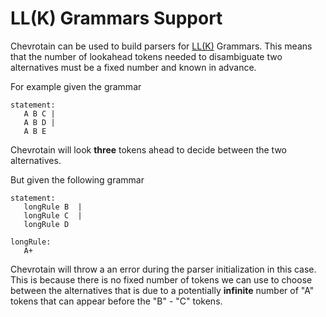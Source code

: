 # LL(K) Grammars Support

Chevrotain can be used to build parsers for [LL(K)](https://en.wikipedia.org/wiki/LL_grammar) Grammars.
This means that the number of lookahead tokens needed to disambiguate two alternatives must
be a fixed number and known in advance.

For example given the grammar

```antlr
statement: 
   A B C | 
   A B D | 
   A B E 
```

Chevrotain will look **three** tokens ahead to decide between the two alternatives.

But given the following grammar
```antlr
statement: 
   longRule B  | 
   longRule C  | 
   longRule D 
   
longRule:
   A+  
```

Chevrotain will throw a an error during the parser initialization in this case.
This is because there is no fixed number of tokens we can use to choose between the alternatives
that is due to a potentially **infinite** number of "A" tokens that can appear before the "B" - "C" tokens.